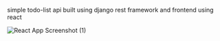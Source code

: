 simple todo-list api built using django rest framework and frontend using react


![React App Screenshot (1)](https://user-images.githubusercontent.com/75927777/159164430-ce7403ef-46a9-446f-be71-b8472c11384e.svg)
